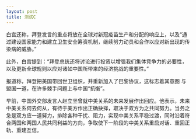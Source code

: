 ```yaml
---
layout: post
title: 测试C
---
```


白宫还称，拜登发言的重点将放在全球对新冠疫苗生产和分配的响应上，以及“通过建设国家能力和建立卫生安全筹资机制，继续努力动员和合作以应对新出现的传染病的威胁。”                               
                                                                            
此外，白宫提到：“拜登总统还将讨论进行投资以增强我们集体竞争力的必要性，以及更新全球规则以应对诸如中国所带来的经济挑战的重要性。”                               
                                                                            
报道称，拜登把美国带回世卫组织，并重新加入了巴黎协议，这标志着其意图 与盟国一道，在许多棘手问题上与中国“抗衡”。                                                            
                                    
早前，中国外交部发言人赵立坚曾就中美关系的未来发展作出回应。他表示，未来中美关系何去何从，有待于美方作出正确抉择，取决于双方为之共同努力。当务之急是双方应一道努力，排除各种干扰、阻力，实现中美关系平稳过渡，同时沿着符合两国和两国人民共同利益的方向，争取使下一阶段的中美关系重启对话、重回正轨、重建互信。                                                           
